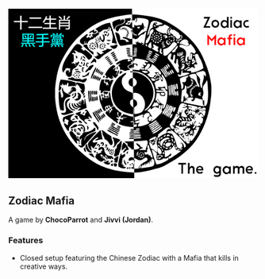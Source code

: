 ![Banner](flavours/zodiac/assets/Zodiac%20Mafia.png?raw=true)

## Zodiac Mafia

A game by **ChocoParrot** and **Jivvi (Jordan)**.

### Features

- Closed setup featuring the Chinese Zodiac with a Mafia that kills in creative ways.
